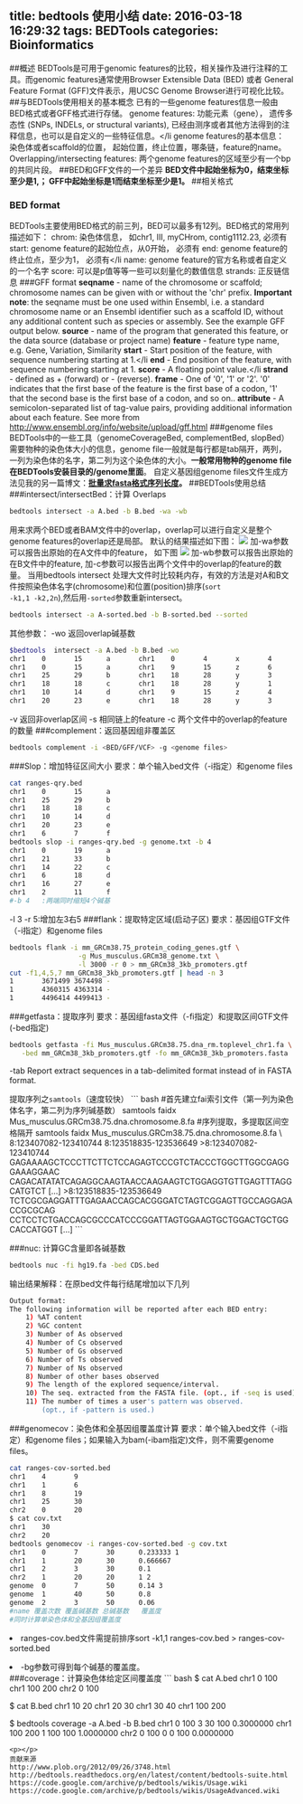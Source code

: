 title: bedtools 使用小结
date: 2016-03-18 16:29:32
tags: BEDTools
categories: Bioinformatics
---
##概述
BEDTools是可用于genomic features的比较，相关操作及进行注释的工具。而genomic features通常使用Browser Extensible Data (BED) 或者 General Feature Format (GFF)文件表示，用UCSC Genome Browser进行可视化比较。
##与BEDTools使用相关的基本概念
已有的一些genome features信息一般由BED格式或者GFF格式进行存储。
genome features: 功能元素（gene）， 遗传多态性 (SNPs, INDELs, or structural variants), 已经由测序或者其他方法得到的注释信息，也可以是自定义的一些特征信息。</li
genome features的基本信息： 染色体或者scaffold的位置， 起始位置，终止位置，哪条链，feature的name。</li>
Overlapping/intersecting features: 两个genome features的区域至少有一个bp的共同片段。</li>
##BED和GFF文件的一个差异
**BED文件中起始坐标为0，结束坐标至少是1,； GFF中起始坐标是1而结束坐标至少是1。**
##相关格式
### BED format
BEDTools主要使用BED格式的前三列，BED可以最多有12列。BED格式的常用列描述如下：
chrom: 染色体信息， 如chr1, III, myCHrom, contig1112.23, 必须有</li>
start: genome feature的起始位点，从0开始， 必须有</li>
end: genome feature的终止位点，至少为1， 必须有</li
name: genome feature的官方名称或者自定义的一个名字</li>
score: 可以是p值等等一些可以刻量化的数值信息</li>
strands: 正反链信息</li>
###GFF format
<strong>seqname</strong> - name of the chromosome or scaffold; chromosome names can be given with or without the 'chr' prefix. <b>Important note</b>: the seqname must be one used within Ensembl, i.e. a standard chromosome name or an Ensembl identifier such as a scaffold ID, without any additional content such as species or assembly. See the example GFF output below.</li>
<strong>source</strong> - name of the program that generated this feature, or the data source (database or project name)</li>
<strong>feature</strong> - feature type name, e.g. Gene, Variation, Similarity</li>
<strong>start</strong> - Start position of the feature, with sequence numbering starting at 1.</li
<strong>end</strong> - End position of the feature, with sequence numbering starting at 1.</li>
<strong>score</strong> - A floating point value.</li
<strong>strand</strong> - defined as + (forward) or - (reverse).</li>
<strong>frame</strong> - One of '0', '1' or '2'. '0' indicates that the first base of the feature is the first base of a codon, '1' that the second base is the first base of a codon, and so on..</li>
<strong>attribute</strong> - A semicolon-separated list of tag-value pairs, providing additional information about each feature.</li>
See more from <i class="fa fa-link"></i>http://www.ensembl.org/info/website/upload/gff.html
###genome files
BEDTools中的一些工具（genomeCoverageBed, complementBed, slopBed）需要物种的染色体大小的信息，genome file一般就是每行都是tab隔开，两列，一列为染色体的名字，第二列为这个染色体的大小。<strong>一般常用物种的genome file在BEDTools安装目录的/genome里面</strong>。
自定义基因组genome files文件生成方法见我的另一篇博文：**<a href="http://tiramisutes.github.io/2015/11/08/fa-length.html" target="_blank">批量求fasta格式序列长度</a>。**
##BEDTools使用总结
###intersect/intersectBed：计算 Overlaps 
``` bash
bedtools intersect -a A.bed -b B.bed -wa -wb
```
用来求两个BED或者BAM文件中的overlap，overlap可以进行自定义是整个genome features的overlap还是局部。
默认的结果描述如下图：
![](http://7xk19o.com1.z0.glb.clouddn.com/bed1.jpg)
加-wa参数可以报告出原始的在A文件中的feature， 如下图
![](http://7xk19o.com1.z0.glb.clouddn.com/bed2.jpg)
加-wb参数可以报告出原始的在B文件中的feature, 加-c参数可以报告出两个文件中的overlap的feature的数量。
<i class="fa fa-bolt"></i>当用bedtools intersect 处理大文件时比较耗内存，有效的方法是对A和B文件按照染色体名字(chromosome)和位置(position)排序(<code>sort -k1,1 -k2,2n</code>),然后用<code>-sorted</code>参数重新intersect。
``` bash
bedtools intersect -a A-sorted.bed -b B-sorted.bed --sorted
```
其他参数：
-wo 返回overlap碱基数
``` bash
$bedtools  intersect -a A.bed -b B.bed -wo
chr1    0       15      a       chr1    0       4       x       4
chr1    0       15      a       chr1    9       15      z       6
chr1    25      29      b       chr1    18      28      y       3
chr1    18      18      c       chr1    18      28      y       1
chr1    10      14      d       chr1    9       15      z       4
chr1    20      23      e       chr1    18      28      y       3
```
-v 返回非overlap区间
-s 相同链上的feature
-c 两个文件中的overlap的feature的数量
###complement：返回基因组非覆盖区
``` bash
bedtools complement -i <BED/GFF/VCF> -g <genome files>
```
###Slop：增加特征区间大小
要求：单个输入bed文件（-i指定）和genome files
``` bash
cat ranges-qry.bed 
chr1    0       15      a
chr1    25      29      b
chr1    18      18      c
chr1    10      14      d
chr1    20      23      e
chr1    6       7       f
bedtools slop -i ranges-qry.bed -g genome.txt -b 4
chr1    0       19      a
chr1    21      33      b
chr1    14      22      c
chr1    6       18      d
chr1    16      27      e
chr1    2       11      f
#-b 4	:两端同时缩短4个碱基
```
-l 3 -r 5:增加左3右5
###flank：提取特定区域(启动子区)
要求：基因组GTF文件（-i指定）和genome files
``` bash
bedtools flank -i mm_GRCm38.75_protein_coding_genes.gtf \
                 -g Mus_musculus.GRCm38_genome.txt \
                 -l 3000 -r 0 > mm_GRCm38_3kb_promoters.gtf
cut -f1,4,5,7 mm_GRCm38_3kb_promoters.gtf | head -n 3
1       3671499 3674498 -
1       4360315 4363314 -
1       4496414 4499413 -
```
###getfasta：提取序列
要求：基因组fasta文件（-fi指定）和提取区间GTF文件(-bed指定)
``` bash
bedtools getfasta -fi Mus_musculus.GRCm38.75.dna_rm.toplevel_chr1.fa \
   -bed mm_GRCm38_3kb_promoters.gtf -fo mm_GRCm38_3kb_promoters.fasta  
```
<i class="fa fa-bell"></i>-tab	Report extract sequences in a tab-delimited format instead of in FASTA format.
<p></p>
<i class="fa fa-commenting-o"></i>提取序列之<code>samtools</code>（速度较快<i class="fa fa-plane"></i>）
``` bash
#首先建立fai索引文件（第一列为染色体名字，第二列为序列碱基数）
samtools faidx Mus_musculus.GRCm38.75.dna.chromosome.8.fa
#序列提取，多提取区间空格隔开
samtools faidx Mus_musculus.GRCm38.75.dna.chromosome.8.fa \
     8:123407082-123410744 8:123518835-123536649
>8:123407082-123410744
GAGAAAAGCTCCCTTCTTCTCCAGAGTCCCGTCTACCCTGGCTTGGCGAGGGAAAGGAAC
CAGACATATATCAGAGGCAAGTAACCAAGAAGTCTGGAGGTGTTGAGTTTAGGCATGTCT
[...]
>8:123518835-123536649
TCTCGCGAGGATTTGAGAACCAGCACGGGATCTAGTCGGAGTTGCCAGGAGACCGCGCAG
CCTCCTCTGACCAGCGCCCATCCCGGATTAGTGGAAGTGCTGGACTGCTGGCACCATGGT
[...]
```

###nuc: 计算GC含量即各碱基数
``` bash
bedtools nuc -fi hg19.fa -bed CDS.bed
```
输出结果解释：在原bed文件每行结尾增加以下几列
``` bash
Output format: 
The following information will be reported after each BED entry:
    1) %AT content
    2) %GC content
    3) Number of As observed
    4) Number of Cs observed
    5) Number of Gs observed
    6) Number of Ts observed
    7) Number of Ns observed
    8) Number of other bases observed
    9) The length of the explored sequence/interval.
    10) The seq. extracted from the FASTA file. (opt., if -seq is used)
    11) The number of times a user's pattern was observed.
        (opt., if -pattern is used.)
```
###genomecov：染色体和全基因组覆盖度计算
要求：单个输入bed文件（-i指定）和genome files；如果输入为bam(-ibam指定)文件，则不需要genome files。
``` bash
cat ranges-cov-sorted.bed
chr1    4       9
chr1    1       6
chr1    8       19
chr1    25      30
chr2    0       20
$ cat cov.txt
chr1    30
chr2    20
bedtools genomecov -i ranges-cov-sorted.bed -g cov.txt
chr1    0       7       30      0.233333 1
chr1    1       20      30      0.666667
chr1    2       3       30      0.1
chr2    1       20      20      1 2
genome  0       7       50      0.14 3
genome  1       40      50      0.8
genome  2       3       50      0.06
#name 覆盖次数 覆盖碱基数 总碱基数   覆盖度
#同时计算单染色体和全基因组覆盖度
```
<i class="fa fa-cogs"></i><li>ranges-cov.bed文件需提前排序sort -k1,1 ranges-cov.bed > ranges-cov-sorted.bed</li>
<li>-bg参数可得到每个碱基的覆盖度。</li>
###coverage：计算染色体给定区间覆盖度
``` bash
$ cat A.bed
chr1  0   100
chr1  100 200
chr2  0   100

$ cat B.bed
chr1  10  20
chr1  20  30
chr1  30  40
chr1  100 200

$ bedtools coverage -a A.bed -b B.bed
chr1  0   100  3  30  100 0.3000000
chr1  100 200  1  100 100 1.0000000
chr2  0   100  0  0   100 0.0000000
```
<p></p>
贡献来源
http://www.plob.org/2012/09/26/3748.html
http://bedtools.readthedocs.org/en/latest/content/bedtools-suite.html
https://code.google.com/archive/p/bedtools/wikis/Usage.wiki
https://code.google.com/archive/p/bedtools/wikis/UsageAdvanced.wiki